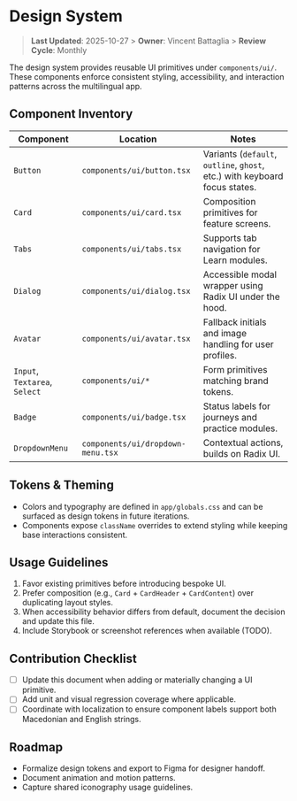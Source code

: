 # Design System

> **Last Updated**: 2025-10-27  > **Owner**: Vincent Battaglia  > **Review Cycle**: Monthly

The design system provides reusable UI primitives under `components/ui/`. These components enforce consistent styling, accessibility, and interaction patterns across the multilingual app.

## Component Inventory

| Component | Location | Notes |
| --- | --- | --- |
| `Button` | `components/ui/button.tsx` | Variants (`default`, `outline`, `ghost`, etc.) with keyboard focus states. |
| `Card` | `components/ui/card.tsx` | Composition primitives for feature screens. |
| `Tabs` | `components/ui/tabs.tsx` | Supports tab navigation for Learn modules. |
| `Dialog` | `components/ui/dialog.tsx` | Accessible modal wrapper using Radix UI under the hood. |
| `Avatar` | `components/ui/avatar.tsx` | Fallback initials and image handling for user profiles. |
| `Input`, `Textarea`, `Select` | `components/ui/*` | Form primitives matching brand tokens. |
| `Badge` | `components/ui/badge.tsx` | Status labels for journeys and practice modules. |
| `DropdownMenu` | `components/ui/dropdown-menu.tsx` | Contextual actions, builds on Radix UI. |

## Tokens & Theming

- Colors and typography are defined in `app/globals.css` and can be surfaced as design tokens in future iterations.
- Components expose `className` overrides to extend styling while keeping base interactions consistent.

## Usage Guidelines

1. Favor existing primitives before introducing bespoke UI.
2. Prefer composition (e.g., `Card` + `CardHeader` + `CardContent`) over duplicating layout styles.
3. When accessibility behavior differs from default, document the decision and update this file.
4. Include Storybook or screenshot references when available (TODO).

## Contribution Checklist

- [ ] Update this document when adding or materially changing a UI primitive.
- [ ] Add unit and visual regression coverage where applicable.
- [ ] Coordinate with localization to ensure component labels support both Macedonian and English strings.

## Roadmap

- Formalize design tokens and export to Figma for designer handoff.
- Document animation and motion patterns.
- Capture shared iconography usage guidelines.
